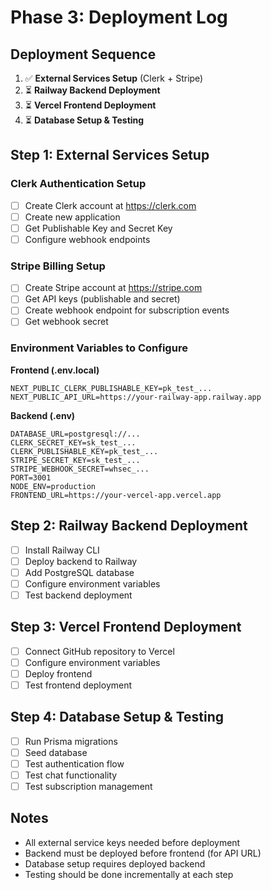 # Phase 3: Deployment Log

## Deployment Sequence
1. ✅ **External Services Setup** (Clerk + Stripe)
2. ⏳ **Railway Backend Deployment**
3. ⏳ **Vercel Frontend Deployment**
4. ⏳ **Database Setup & Testing**

## Step 1: External Services Setup

### Clerk Authentication Setup
- [ ] Create Clerk account at https://clerk.com
- [ ] Create new application
- [ ] Get Publishable Key and Secret Key
- [ ] Configure webhook endpoints

### Stripe Billing Setup
- [ ] Create Stripe account at https://stripe.com
- [ ] Get API keys (publishable and secret)
- [ ] Create webhook endpoint for subscription events
- [ ] Get webhook secret

### Environment Variables to Configure
**Frontend (.env.local)**
```
NEXT_PUBLIC_CLERK_PUBLISHABLE_KEY=pk_test_...
NEXT_PUBLIC_API_URL=https://your-railway-app.railway.app
```

**Backend (.env)**
```
DATABASE_URL=postgresql://...
CLERK_SECRET_KEY=sk_test_...
CLERK_PUBLISHABLE_KEY=pk_test_...
STRIPE_SECRET_KEY=sk_test_...
STRIPE_WEBHOOK_SECRET=whsec_...
PORT=3001
NODE_ENV=production
FRONTEND_URL=https://your-vercel-app.vercel.app
```

## Step 2: Railway Backend Deployment
- [ ] Install Railway CLI
- [ ] Deploy backend to Railway
- [ ] Add PostgreSQL database
- [ ] Configure environment variables
- [ ] Test backend deployment

## Step 3: Vercel Frontend Deployment
- [ ] Connect GitHub repository to Vercel
- [ ] Configure environment variables
- [ ] Deploy frontend
- [ ] Test frontend deployment

## Step 4: Database Setup & Testing
- [ ] Run Prisma migrations
- [ ] Seed database
- [ ] Test authentication flow
- [ ] Test chat functionality
- [ ] Test subscription management

## Notes
- All external service keys needed before deployment
- Backend must be deployed before frontend (for API URL)
- Database setup requires deployed backend
- Testing should be done incrementally at each step 